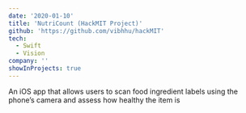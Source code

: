 ```yaml
---
date: '2020-01-10'
title: 'NutriCount (HackMIT Project)'
github: 'https://github.com/vibhhu/hackMIT'
tech:
  - Swift
  - Vision
company: ''
showInProjects: true
---
```

An iOS app that allows users to scan food ingredient labels using the phone’s camera and assess how healthy the item is
